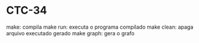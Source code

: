 # CTC-34

make: compila
make run: executa o programa compilado
make clean: apaga arquivo executado gerado
make graph: gera o grafo